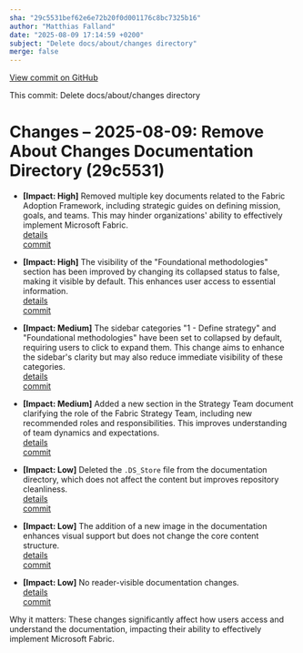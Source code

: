 ```yaml
---
sha: "29c5531bef62e6e72b20f0d001176c8bc7325b16"
author: "Matthias Falland"
date: "2025-08-09 17:14:59 +0200"
subject: "Delete docs/about/changes directory"
merge: false
---
```


[View commit on GitHub](https://github.com/TheTrustedAdvisor/FabricAdoptionFramework/commit/29c5531bef62e6e72b20f0d001176c8bc7325b16)

This commit: Delete docs/about/changes directory

# Changes – 2025-08-09: Remove About Changes Documentation Directory (29c5531)

- **[Impact: High]** Removed multiple key documents related to the Fabric Adoption Framework, including strategic guides on defining mission, goals, and teams. This may hinder organizations' ability to effectively implement Microsoft Fabric.  
  [details](/docs/about/changes/2025-08-09-1a084247ade55ad5ab8db4728082376b22d9906b)  
  [commit](https://github.com/TheTrustedAdvisor/FabricAdoptionFramework/commit/29c5531bef62e6e72b20f0d001176c8bc7325b16)

- **[Impact: High]** The visibility of the "Foundational methodologies" section has been improved by changing its collapsed status to false, making it visible by default. This enhances user access to essential information.  
  [details](/docs/about/changes/2025-08-09-122f86d52a99006e690dda8e4e557ba3ef1a3cb3)  
  [commit](https://github.com/TheTrustedAdvisor/FabricAdoptionFramework/commit/29c5531bef62e6e72b20f0d001176c8bc7325b16)

- **[Impact: Medium]** The sidebar categories "1 - Define strategy" and "Foundational methodologies" have been set to collapsed by default, requiring users to click to expand them. This change aims to enhance the sidebar's clarity but may also reduce immediate visibility of these categories.  
  [details](/docs/about/changes/2025-08-09-08b52a65abd403612f5df4029d2d518a8d5ca89b)  
  [commit](https://github.com/TheTrustedAdvisor/FabricAdoptionFramework/commit/29c5531bef62e6e72b20f0d001176c8bc7325b16)

- **[Impact: Medium]** Added a new section in the Strategy Team document clarifying the role of the Fabric Strategy Team, including new recommended roles and responsibilities. This improves understanding of team dynamics and expectations.  
  [details](/docs/about/changes/2025-08-09-183b778c5d616357cd5a9bfec0148b3fdbf2fe5b)  
  [commit](https://github.com/TheTrustedAdvisor/FabricAdoptionFramework/commit/29c5531bef62e6e72b20f0d001176c8bc7325b16)

- **[Impact: Low]** Deleted the `.DS_Store` file from the documentation directory, which does not affect the content but improves repository cleanliness.  
  [details](/docs/about/changes/2025-08-09-2025-07-20-5cf273af939618c00caf315d6d9d63571d69b8e6)  
  [commit](https://github.com/TheTrustedAdvisor/FabricAdoptionFramework/commit/29c5531bef62e6e72b20f0d001176c8bc7325b16)

- **[Impact: Low]** The addition of a new image in the documentation enhances visual support but does not change the core content structure.  
  [details](/docs/about/changes/2025-08-09-2025-07-20-3948fa7bc9ab671af8690e6527e831adebbec1dc)  
  [commit](https://github.com/TheTrustedAdvisor/FabricAdoptionFramework/commit/29c5531bef62e6e72b20f0d001176c8bc7325b16)

- **[Impact: Low]** No reader-visible documentation changes.  
  [details](/docs/about/changes/2025-08-09-2025-07-21-40607b9de60ecbe805de9237f489bdcac3dfca6e)  
  [commit](https://github.com/TheTrustedAdvisor/FabricAdoptionFramework/commit/29c5531bef62e6e72b20f0d001176c8bc7325b16)

Why it matters: These changes significantly affect how users access and understand the documentation, impacting their ability to effectively implement Microsoft Fabric.
